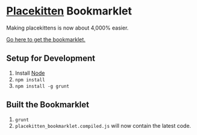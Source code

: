# [Placekitten](http://placekitten.com/) Bookmarklet

Making placekittens is now about 4,000% easier.

[Go here to get the bookmarklet.][bookmarklet]

 [bookmarklet]: http://mutewinter.github.com/placekitten_bookmarklet/

## Setup for Development

 1. Install [Node](http://nodejs.org/)
 1. `npm install`
 1. `npm install -g grunt`

## Built the Bookmarklet

 1. `grunt`
 1. `placekitten_bookmarklet.compiled.js` will now contain the latest code.
